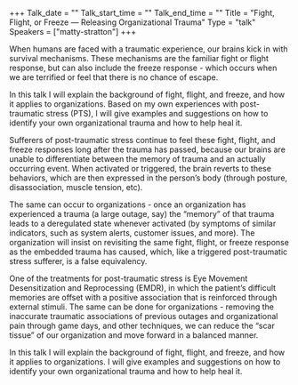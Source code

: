 +++
Talk_date = ""
Talk_start_time = ""
Talk_end_time = ""
Title = "Fight, Flight, or Freeze — Releasing Organizational Trauma"
Type = "talk"
Speakers = ["matty-stratton"]
+++

When humans are faced with a traumatic experience, our brains kick in with survival mechanisms. These mechanisms are the familiar fight or flight response, but can also include the freeze response - which occurs when we are terrified or feel that there is no chance of escape.

In this talk I will explain the background of fight, flight, and freeze, and how it applies to organizations. Based on my own experiences with post-traumatic stress (PTS), I will give examples and suggestions on how to identify your own organizational trauma and how to help heal it.

Sufferers of post-traumatic stress continue to feel these fight, flight, and freeze responses long after the trauma has passed, because our brains are unable to differentiate between the memory of trauma and an actually occurring event. When activated or triggered, the brain reverts to these behaviors, which are then expressed in the person’s body (through posture, disassociation, muscle tension, etc).

The same can occur to organizations - once an organization has experienced a trauma (a large outage, say) the “memory” of that trauma leads to a deregulated state whenever activated (by symptoms of similar indicators, such as system alerts, customer issues, and more). The organization will insist on revisiting the same fight, flight, or freeze response as the embedded trauma has caused, which, like a triggered post-traumatic stress sufferer, is a false equivalency.

One of the treatments for post-traumatic stress is Eye Movement Desensitization and Reprocessing (EMDR), in which the patient’s difficult memories are offset with a positive association that is reinforced through external stimuli. The same can be done for organizations - removing the inaccurate traumatic associations of previous outages and organizational pain through game days, and other techniques, we can reduce the “scar tissue” of our organization and move forward in a balanced manner.

In this talk I will explain the background of fight, flight, and freeze, and how it applies to organizations. I will give examples and suggestions on how to identify your own organizational trauma and how to help heal it.
